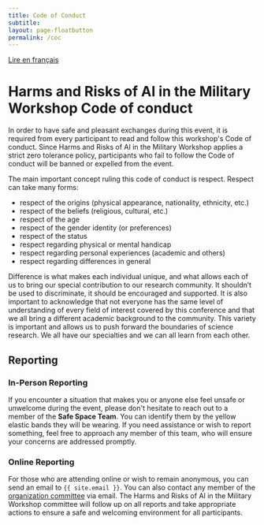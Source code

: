 ```yaml
---
title: Code of Conduct
subtitle:
layout: page-floatbutton
permalink: /coc
---
```

<div class="box">
  <a href="/coc_fr.html">Lire en français</a>
</div>

# Harms and Risks of AI in the Military Workshop Code of conduct
In order to have safe and pleasant exchanges during this event, it is required from every participant to read and follow this workshop's Code of conduct. Since Harms and Risks of AI in the Military Workshop applies a strict zero tolerance policy, participants who fail to follow the Code of conduct will be banned or expelled from the event.

The main important concept ruling this code of conduct is respect. Respect can take many forms:
- respect of the origins (physical appearance, nationality, ethnicity, etc.)
- respect of the beliefs (religious, cultural, etc.)
- respect of the age
- respect of the gender identity (or preferences)
- respect of the status
- respect regarding physical or mental handicap
- respect regarding personal experiences (academic and others)
- respect regarding differences in general

Difference is what makes each individual unique, and what allows each of us to bring our special contribution to our research community. It shouldn’t be used to discriminate, it should be encouraged and supported. It is also important to acknowledge that not everyone has the same level of understanding of every field of interest covered by this conference and that we all bring a different academic background to the community. This variety is important and allows us to push forward the boundaries of science research. We all have our specialties and we can all learn from each other.

## Reporting

### In-Person Reporting  
If you encounter a situation that makes you or anyone else feel unsafe or unwelcome during the event, please don't hesitate to reach out to a member of the **Safe Space Team**. You can identify them by the yellow elastic bands they will be wearing. If you need assistance or wish to report something, feel free to approach any member of this team, who will ensure your concerns are addressed promptly.

### Online Reporting  
For those who are attending online or wish to remain anonymous, you can send an email to `{{ site.email }}`. You can also contact any member of the [organization committee](/team.html) via email. The Harms and Risks of AI in the Military Workshop committee will follow up on all reports and take appropriate actions to ensure a safe and welcoming environment for all participants.